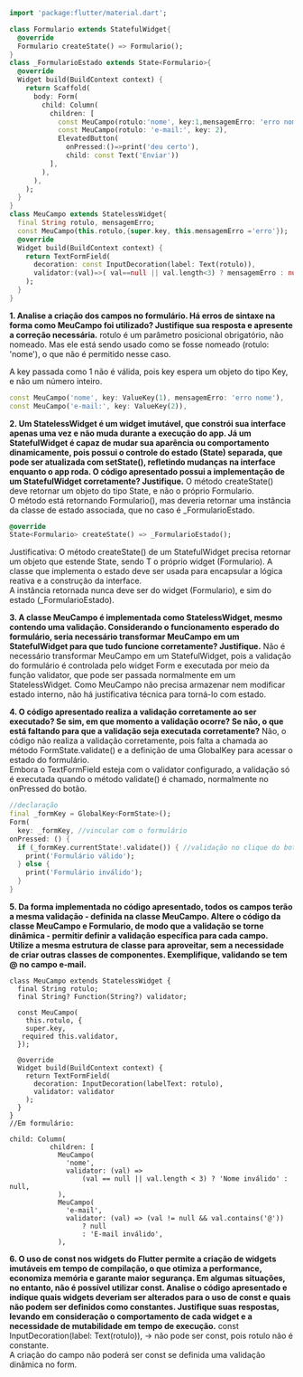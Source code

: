 ```dart
import 'package:flutter/material.dart';

class Formulario extends StatefulWidget{
  @override
  Formulario createState() => Formulario();
}
class _FormularioEstado extends State<Formulario>{
  @override
  Widget build(BuildContext context) {
    return Scaffold(
      body: Form(  
        child: Column(  
          children: [
            const MeuCampo(rotulo:'nome', key:1,mensagemErro: 'erro nome'),
            const MeuCampo(rotulo: 'e-mail:', key: 2),
            ElevatedButton(
              onPressed:()=>print('deu certo'),
              child: const Text('Enviar'))
          ],
        ),
      ),
    );
  }
} 
class MeuCampo extends StatelessWidget{
  final String rotulo, mensagemErro;
  const MeuCampo(this.rotulo,{super.key, this.mensagemErro ='erro'});
  @override
  Widget build(BuildContext context) {
    return TextFormField(  
      decoration: const InputDecoration(label: Text(rotulo)),
      validator:(val)=>( val==null || val.length<3) ? mensagemErro : null
    );
  }
}
```

**1.	Analise a criação dos campos no formulário. Há erros de sintaxe na forma como MeuCampo foi utilizado? Justifique sua resposta e apresente a correção necessária.**
rotulo é um parâmetro posicional obrigatório, não nomeado. Mas ele está sendo usado como se fosse nomeado (rotulo: 'nome'), o que não é permitido nesse caso.  

A key passada como 1 não é válida, pois key espera um objeto do tipo Key, e não um número inteiro.  
```dart
const MeuCampo('nome', key: ValueKey(1), mensagemErro: 'erro nome'),
const MeuCampo('e-mail:', key: ValueKey(2)),
```
**2.	Um StatelessWidget é um widget imutável, que constrói sua interface apenas uma vez e não muda durante a execução do app. Já um StatefulWidget é capaz de mudar sua aparência ou comportamento dinamicamente, pois possui o controle do estado (State) separada, que pode ser atualizada com setState(), refletindo mudanças na interface enquanto o app roda. O código apresentado possui a implementação de um StatefulWidget corretamente? Justifique.**
O método createState() deve retornar um objeto do tipo State<Formulario>, e não o próprio Formulario.  
O método está retornando Formulario(), mas deveria retornar uma instância da classe de estado associada, que no caso é _FormularioEstado.  
```dart
@override
State<Formulario> createState() => _FormularioEstado();
```
Justificativa:
O método createState() de um StatefulWidget precisa retornar um objeto que estende State<T>, sendo T o próprio widget (Formulario).
A classe que implementa o estado deve ser usada para encapsular a lógica reativa e a construção da interface.  
A instância retornada nunca deve ser do widget (Formulario), e sim do estado (_FormularioEstado).  

**3.	A classe MeuCampo é implementada como StatelessWidget, mesmo contendo uma validação. Considerando o funcionamento esperado do formulário, seria necessário transformar MeuCampo em um StatefulWidget para que tudo funcione corretamente? Justifique.** 
Não é necessário transformar MeuCampo em um StatefulWidget, pois a validação do formulário é controlada pelo widget Form e executada por meio da função validator, que pode ser passada normalmente em um StatelessWidget. Como MeuCampo não precisa armazenar nem modificar estado interno, não há justificativa técnica para torná-lo com estado.

**4.	O código apresentado realiza a validação corretamente ao ser executado? Se sim, em que momento a validação ocorre? Se não, o que está faltando para que a validação seja executada corretamente?**
Não, o código não realiza a validação corretamente, pois falta a chamada ao método FormState.validate() e a definição de uma GlobalKey<FormState> para acessar o estado do formulário.  
Embora o TextFormField esteja com o validator configurado, a validação só é executada quando o método validate() é chamado, normalmente no onPressed do botão.  
```dart
//declaração
final _formKey = GlobalKey<FormState>();
Form(
  key: _formKey, //vincular com o formulário
onPressed: () {
  if (_formKey.currentState!.validate()) { //validação no clique do botão
    print('Formulário válido');
  } else {
    print('Formulário inválido');
  }
}
```
**5.	Da forma implementada no código apresentado, todos os campos terão a mesma validação - definida na classe MeuCampo. Altere o código da classe MeuCampo e Formulario, de modo que a validação se torne dinâmica - permitir definir a validação específica para cada campo. Utilize a mesma estrutura de classe para aproveitar, sem a necessidade de criar outras classes de componentes. Exemplifique, validando se tem @ no campo e-mail.**
```
class MeuCampo extends StatelessWidget {
  final String rotulo;
  final String? Function(String?) validator;

  const MeuCampo(
    this.rotulo, {
    super.key,
   required this.validator,
  });

  @override
  Widget build(BuildContext context) {
    return TextFormField(
      decoration: InputDecoration(labelText: rotulo),
      validator: validator 
    );
  }
}
//Em formulário:

child: Column(
          children: [
            MeuCampo(
              'nome',
              validator: (val) =>
                  (val == null || val.length < 3) ? 'Nome inválido' : null,
            ),
            MeuCampo(
              'e-mail',
              validator: (val) => (val != null && val.contains('@'))
                  ? null
                  : 'E-mail inválido',
            ),
```
**6.	O uso de const nos widgets do Flutter permite a criação de widgets imutáveis em tempo de compilação, o que otimiza a performance, economiza memória e garante maior segurança. Em algumas situações, no entanto, não é possível utilizar const. Analise o código apresentado e indique quais widgets deveriam ser alterados para o uso de const e quais não podem ser definidos como constantes. Justifique suas respostas, levando em consideração o comportamento de cada widget e a necessidade de mutabilidade em tempo de execução.** 
const InputDecoration(label: Text(rotulo)), → não pode ser const, pois rotulo não é constante.  
A criação do campo não poderá ser const se definida uma validação dinâmica no form.  
